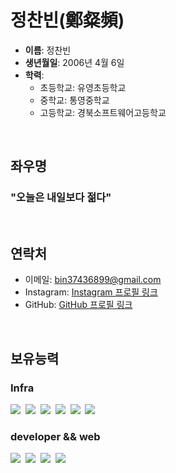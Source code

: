 정찬빈(鄭粲頻)
=============

- **이름**: 정찬빈
- **생년월일**: 2006년 4월 6일
- **학력**:
  - 초등학교: 유영초등학교
  - 중학교: 통영중학교
  - 고등학교: 경북소프트웨어고등학교
</br>

## 좌우명

### "오늘은 내일보다 젊다"
</br>

## 연락처

- 이메일: <a href="mailto:bin37436899@gmail.com" target="_blank">bin37436899@gmail.com</a>
- Instagram: <a href="https://www.instagram.com/chan_bin0406" target="_blank">Instagram 프로필 링크</a>
- GitHub: <a href="https://github.com/icerice06" target="_blank">GitHub 프로필 링크</a>
</br>

보유능력
-------------
### Infra
<img src="https://img.shields.io/badge/AWS-232F3E?style=for-the-badge&logo=amazonaws&logoColor=white">&nbsp;
<img src="https://img.shields.io/badge/terraform-844FBA?style=for-the-badge&logo=terraform&logoColor=white">&nbsp;
<img src="https://img.shields.io/badge/Docker-2496ED?style=for-the-badge&logo=docker&logoColor=white">&nbsp;
<img src="https://img.shields.io/badge/linux-FCC624?style=for-the-badge&logo=linux&logoColor=white">&nbsp;
<img src="https://img.shields.io/badge/vmware-607078?style=for-the-badge&logo=vmware&logoColor=white">&nbsp;
<img src="https://img.shields.io/badge/raspberrypi-A22846?style=for-the-badge&logo=raspberrypi&logoColor=white">

### developer && web
<img src="https://img.shields.io/badge/Python-3776AB?style=for-the-badge&logo=Python&logoColor=white">&nbsp;
<img src="https://img.shields.io/badge/c++-00599C?style=for-the-badge&logo=cplusplus&logoColor=white">&nbsp;
<img src="https://img.shields.io/badge/html-E34F26?style=for-the-badge&logo=html5&logoColor=white">&nbsp;
<img src="https://img.shields.io/badge/css-1572B6?style=for-the-badge&logo=css3&logoColor=white">


